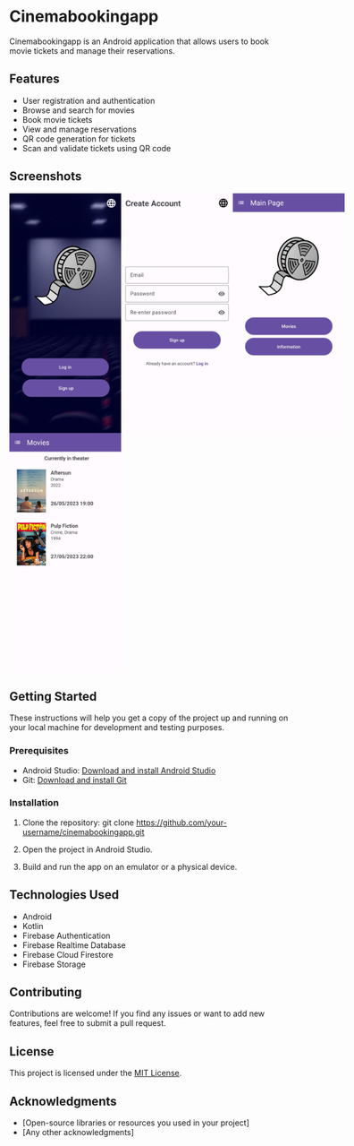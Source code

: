 # Cinemabookingapp

Cinemabookingapp is an Android application that allows users to book movie tickets and manage their reservations.

## Features

- User registration and authentication
- Browse and search for movies
- Book movie tickets
- View and manage reservations
- QR code generation for tickets
- Scan and validate tickets using QR code

## Screenshots

<div style="display: flex; justify-content: space-between;">
  <img src="https://github.com/rafailpapastamou/cinema-booking-app/blob/main/Screenshots/Welcome%20Activity.jpg" width="200">
  <img src="https://github.com/rafailpapastamou/cinema-booking-app/blob/main/Screenshots/Register%20Activity.jpg" width="200">
  <img src="https://github.com/rafailpapastamou/cinema-booking-app/blob/main/Screenshots/Main%20Activity.jpg" width="200">
</div>

<div style="display: flex; justify-content: space-between;">
  <img src="https://github.com/rafailpapastamou/cinema-booking-app/blob/main/Screenshots/Movies%20Activity.jpg" width="200">
</div>


## Getting Started

These instructions will help you get a copy of the project up and running on your local machine for development and testing purposes.

### Prerequisites

- Android Studio: [Download and install Android Studio](https://developer.android.com/studio)
- Git: [Download and install Git](https://git-scm.com/)

### Installation

1. Clone the repository:
git clone https://github.com/your-username/cinemabookingapp.git

2. Open the project in Android Studio.

3. Build and run the app on an emulator or a physical device.

## Technologies Used

- Android
- Kotlin
- Firebase Authentication
- Firebase Realtime Database
- Firebase Cloud Firestore
- Firebase Storage

## Contributing

Contributions are welcome! If you find any issues or want to add new features, feel free to submit a pull request.

## License

This project is licensed under the [MIT License](LICENSE).

## Acknowledgments

- [Open-source libraries or resources you used in your project]
- [Any other acknowledgments]
